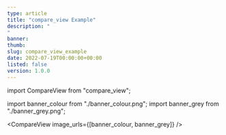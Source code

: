 ```yaml
---
type: article
title: "compare_view Example"
description: "
"
banner: 
thumb: 
slug: compare_view_example
date: 2022-07-19T00:00:00+00:00
listed: false
version: 1.0.0
---
```

import CompareView from "compare_view";

import banner_colour from "./banner_colour.png";
import banner_grey from "./banner_grey.png";

<CompareView image_urls={[banner_colour, banner_grey]} />
